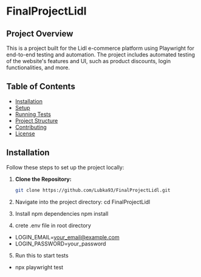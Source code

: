 # FinalProjectLidl

## Project Overview

This is a project built for the Lidl e-commerce platform using Playwright for end-to-end testing and automation. The project includes automated testing of the website's features and UI, such as product discounts, login functionalities, and more.

## Table of Contents
- [Installation](#installation)
- [Setup](#setup)
- [Running Tests](#running-tests)
- [Project Structure](#project-structure)
- [Contributing](#contributing)
- [License](#license)

## Installation

Follow these steps to set up the project locally:

1. **Clone the Repository:**

   ```bash
   git clone https://github.com/Lubka93/FinalProjectLidl.git

2. Navigate into the project directory:
cd FinalProjectLidl

3. Install npm dependencies
npm install

4. crete .env file in root directory

- LOGIN_EMAIL=your_email@example.com
- LOGIN_PASSWORD=your_password



5. Run this to start tests
- npx playwright test
